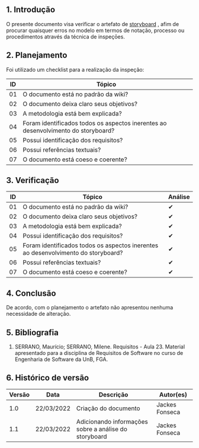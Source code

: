 ## 1. Introdução

O presente documento visa verificar o artefato de [storyboard](../../../../elicitacao/tecnicas-elicitacao/storyboard.md) , afim de procurar quaisquer erros no modelo em termos de notação, processo ou procedimentos através da técnica de inspeçōes.

## 2. Planejamento

Foi utilizado um checklist para a realização da inspeção:

| ID  | Tópico                                                                            |
| --- | --------------------------------------------------------------------------------- |
| 01  | O documento está no padrão da wiki?                                               |
| 02  | O documento deixa claro seus objetivos?                                           |
| 03  | A metodologia está bem explicada?                                                 |
| 04  | Foram identificados todos os aspectos inerentes ao desenvolvimento do storyboard? |
| 05  | Possui identificação dos requisitos?                                              |
| 06  | Possui referências textuais?                                                      |
| 07  | O documento está coeso e coerente?                                                |

## 3. Verificação

| ID  | Tópico                                                                            | Análise |
| --- | --------------------------------------------------------------------------------- | ------- |
| 01  | O documento está no padrão da wiki?                                               | ✔       |
| 02  | O documento deixa claro seus objetivos?                                           | ✔       |
| 03  | A metodologia está bem explicada?                                                 | ✔       |
| 04  | Possui identificação dos requisitos?                                              | ✔       |
| 05  | Foram identificados todos os aspectos inerentes ao desenvolvimento do storyboard? | ✔       |
| 06  | Possui referências textuais?                                                      | ✔       |
| 07  | O documento está coeso e coerente?                                                | ✔       |

## 4. Conclusão

De acordo, com o planejamento o artefato não apresentou nenhuma necessidade de alteração.

## 5. Bibliografia

1. SERRANO, Maurício; SERRANO, Milene. Requisitos - Aula 23. Material apresentado para a disciplina de Requisitos de Software no curso de Engenharia de Software da UnB, FGA.

## 6. Histórico de versão

| Versão | Data       | Descrição                                             | Autor(es)      |
| ------ | ---------- | ----------------------------------------------------- | -------------- |
| 1.0    | 22/03/2022 | Criação do documento                                  | Jackes Fonseca |
| 1.1    | 22/03/2022 | Adicionando informações sobre a análise do storyboard | Jackes Fonseca |
